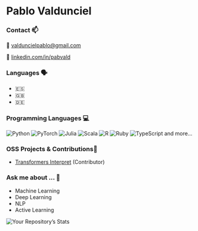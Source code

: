 # **Pablo** Valdunciel

### Contact 📫

:e-mail: valduncielpablo@gmail.com

🔗 [linkedin.com/in/pabvald](https://www.linkedin.com/in/pabvald/)

### Languages 🗣️
- 🇪🇸
- 🇬🇧
- 🇩🇪 

### Programming Languages 💻
 ![Python](https://img.shields.io/badge/python-3670A0?style=for-the-badge&logo=python&logoColor=ffdd54)
 ![PyTorch](https://img.shields.io/badge/PyTorch-%23EE4C2C.svg?style=for-the-badge&logo=PyTorch&logoColor=white)
 ![Julia](https://img.shields.io/badge/-Julia-9558B2?style=for-the-badge&logo=julia&logoColor=white)
 ![Scala](https://img.shields.io/badge/scala-%23DC322F.svg?style=for-the-badge&logo=scala&logoColor=white) 
 ![R](https://img.shields.io/badge/r-%23276DC3.svg?style=for-the-badge&logo=r&logoColor=white) 
 ![Ruby](https://img.shields.io/badge/ruby-%23CC342D.svg?style=for-the-badge&logo=ruby&logoColor=white) 
 ![TypeScript](https://img.shields.io/badge/typescript-%23007ACC.svg?style=for-the-badge&logo=typescript&logoColor=white) and more...
 <!-- - Interested in working with: ![Julia](https://img.shields.io/badge/-Julia-9558B2?style=for-the-badge&logo=julia&logoColor=white) or ![Scala](https://img.shields.io/badge/scala-%23DC322F.svg?style=for-the-badge&logo=scala&logoColor=white) -->

### OSS Projects & Contributions👐
  - [Transformers Interpret](https://github.com/cdpierse/transformers-interpret) (Contributor)

<!-- - 🌱 I’m currently learning ...
  - Information Extraction and Automated Knowledge Base Construction 
  - AI Planning  -->
  
 ### Ask me about ...  💬 
  - Machine Learning 
  - Deep Learning
  - NLP 
  - Active Learning
  


![Your Repository’s Stats](https://github-readme-stats.vercel.app/api?username=pabvald&show_icons=true)

<!--

<img src="https://komarev.com/ghpvc/?username=pabvald"/>
<div id="badges" align="center">
  <a href="https://www.linkedin.com/in/pabvald/">
    <img src="https://img.shields.io/badge/LinkedIn-blue?style=for-the-badge&logo=linkedin&logoColor=white" alt="LinkedIn Badge"/>
  </a>
</div>


**pabvald/pabvald** is a ✨ _special_ ✨ repository because its `README.md` (this file) appears on your GitHub profile.

Here are some ideas to get you started:

- 🔭 I’m currently working on ...

- 👯 I’m looking to collaborate on ...
- 🤔 I’m looking for help with ...

.
- 😄 Pronouns: ...
- ⚡ Fun fact: ...

[![Top Langs](https://github-readme-stats.vercel.app/api/top-langs/?username=pabvald&layout=compact&theme=vision-friendly-dark)](https://github.com/anuraghazra/github-readme-stats)
-->
